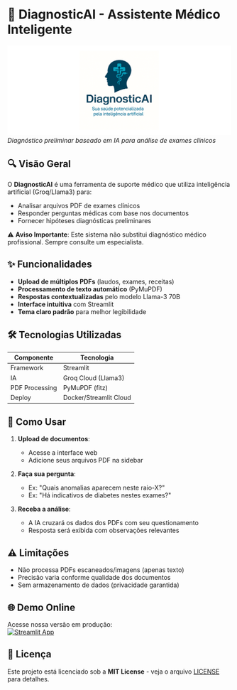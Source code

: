 # 🏥 DiagnosticAI - Assistente Médico Inteligente

![Logo](logo.png)  
*Diagnóstico preliminar baseado em IA para análise de exames clínicos*

## 🔍 Visão Geral
O **DiagnosticAI** é uma ferramenta de suporte médico que utiliza inteligência artificial (Groq/Llama3) para:
- Analisar arquivos PDF de exames clínicos
- Responder perguntas médicas com base nos documentos
- Fornecer hipóteses diagnósticas preliminares

⚠️ **Aviso Importante**: Este sistema não substitui diagnóstico médico profissional. Sempre consulte um especialista.

## ✨ Funcionalidades
- **Upload de múltiplos PDFs** (laudos, exames, receitas)
- **Processamento de texto automático** (PyMuPDF)
- **Respostas contextualizadas** pelo modelo Llama-3 70B
- **Interface intuitiva** com Streamlit
- **Tema claro padrão** para melhor legibilidade

## 🛠️ Tecnologias Utilizadas
| Componente       | Tecnologia          |
|------------------|---------------------|
| Framework        | Streamlit           |
| IA               | Groq Cloud (Llama3) |
| PDF Processing   | PyMuPDF (fitz)      |
| Deploy           | Docker/Streamlit Cloud|

## 🚀 Como Usar
1. **Upload de documentos**:
   - Acesse a interface web
   - Adicione seus arquivos PDF na sidebar

2. **Faça sua pergunta**:
   - Ex: "Quais anomalias aparecem neste raio-X?"
   - Ex: "Há indicativos de diabetes nestes exames?"

3. **Receba a análise**:
   - A IA cruzará os dados dos PDFs com seu questionamento
   - Resposta será exibida com observações relevantes

## ⚠️ Limitações
- Não processa PDFs escaneados/imagens (apenas texto)
- Precisão varia conforme qualidade dos documentos
- Sem armazenamento de dados (privacidade garantida)

## 🌐 Demo Online
Acesse nossa versão em produção:  
[![Streamlit App](https://static.streamlit.io/badges/streamlit_badge_black_white.svg)](https://diagnostico-online.streamlit.app/)

## 📝 Licença
Este projeto está licenciado sob a **MIT License** - veja o arquivo [LICENSE](LICENSE) para detalhes.
